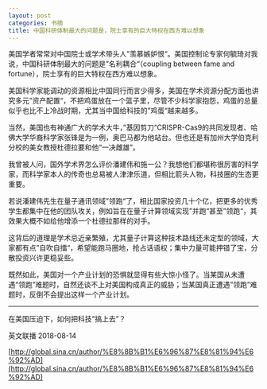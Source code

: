 ```yaml
---
layout: post
categories: 书摘
title: 中国科研体制最大的问题是，院士享有的巨大特权在西方难以想象
---
```


美国学者常常对中国院士或学术带头人”羡慕嫉妒恨“。美国控制论专家何毓琦对我说，中国科研体制最大的问题是”名利耦合“（coupling between fame and fortune），院士享有的巨大特权在西方难以想象。

美国科学家能调动的资源相比中国同行而言少得多，美国在学术资源分配方面也讲究多元”资产配置“，不把鸡蛋放在一个篮子里，尽管不少科学家抱怨，鸡蛋的总量似乎也比不上冷战时期，尤其当中国给科技的”鸡蛋“越来越多。

当然，美国也有神通广大的学术大牛，”基因剪刀“CRISPR-Cas9的共同发现者、哈佛大学华裔科学家张锋是为一例，奥巴马都为他站台。但也还是有加州大学伯克利分校的美女教授杜德拉要和他“一决雌雄”。

我曾被人问，国外学术界怎么评价潘建伟和施一公？我想他们都堪称很厉害的科学家，而科学家本人的传奇也总易被人津津乐道，但相比箭头人物，科技圈的生态更重要。

若说潘建伟先生在量子通讯领域”领跑“了，相比国家投资几十个亿，把更多的优秀学生都集中在他的团队攻关，例如旨在在量子计算领域实现”并跑“甚至”领跑“，其效果大概不如给他增添一个杜德拉那样的对手。

这背后的道理是学术忌近亲繁殖，尤其量子计算这种技术路线还未定型的领域，大家都有点”自吹自擂“，希望能跑马圈地，抢占话语权；集中力量可能押错了宝，分散投资兴许更稳妥些。

既然如此，美国对一个产业计划的恐惧就显得有些大惊小怪了。当某国从未遭遇“领跑”难题时，自然还谈不上对美国构成真正的威胁；当某国真正遭遇”领跑”难题时，反倒不会提出这样一个产业计划。

---

在美国压迫下，如何把科技“搞上去”？

英文联播 2018-08-14

[http://global.sina.cn/author/%E8%8B%B1%E6%96%87%E8%81%94%E6%92%AD](http://global.sina.cn/author/%E8%8B%B1%E6%96%87%E8%81%94%E6%92%AD)